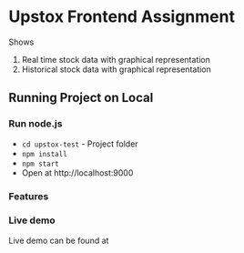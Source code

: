 # Upstox Frontend Assignment
Shows 
1. Real time stock data with graphical representation
2. Historical stock data with graphical representation

## Running Project on Local

### Run node.js

- `cd upstox-test` - Project folder
- `npm install`
- `npm start`
- Open at http://localhost:9000

### Features


### Live demo

Live demo can be found at 
